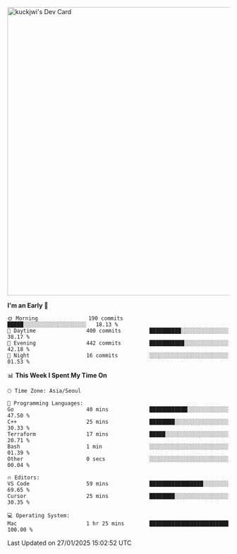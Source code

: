 <a href="https://app.daily.dev/kuckhwancho"><img src="https://api.daily.dev/devcards/v2/efef39c8028947428b3c0b486b9cd9b6.png?r=iz2&type=wide" width="652" alt="kuckjwi's Dev Card"/></a>

<!--START_SECTION:waka-->
**I'm an Early 🐤** 

```text
🌞 Morning                190 commits         █████░░░░░░░░░░░░░░░░░░░░   18.13 % 
🌆 Daytime                400 commits         ██████████░░░░░░░░░░░░░░░   38.17 % 
🌃 Evening                442 commits         ███████████░░░░░░░░░░░░░░   42.18 % 
🌙 Night                  16 commits          ░░░░░░░░░░░░░░░░░░░░░░░░░   01.53 % 
```


📊 **This Week I Spent My Time On** 

```text
🕑︎ Time Zone: Asia/Seoul

💬 Programming Languages: 
Go                       40 mins             ████████████░░░░░░░░░░░░░   47.50 % 
C++                      25 mins             ████████░░░░░░░░░░░░░░░░░   30.33 % 
Terraform                17 mins             █████░░░░░░░░░░░░░░░░░░░░   20.71 % 
Bash                     1 min               ░░░░░░░░░░░░░░░░░░░░░░░░░   01.39 % 
Other                    0 secs              ░░░░░░░░░░░░░░░░░░░░░░░░░   00.04 % 

🔥 Editors: 
VS Code                  59 mins             █████████████████░░░░░░░░   69.65 % 
Cursor                   25 mins             ████████░░░░░░░░░░░░░░░░░   30.35 % 

💻 Operating System: 
Mac                      1 hr 25 mins        █████████████████████████   100.00 % 
```


 Last Updated on 27/01/2025 15:02:52 UTC
<!--END_SECTION:waka-->

